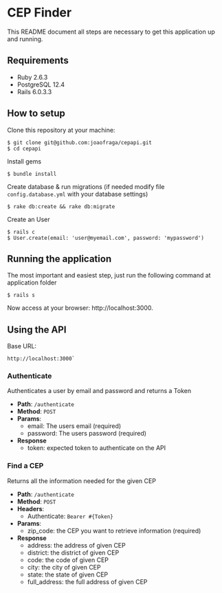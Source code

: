 # CEP Finder

This README document all steps are necessary to get this application up and running.

## Requirements

- Ruby 2.6.3
- PostgreSQL 12.4
- Rails 6.0.3.3

## How to setup

Clone this repository at your machine:

```
$ git clone git@github.com:joaofraga/cepapi.git
$ cd cepapi
```

Install gems

```
$ bundle install
```

Create database & run migrations (if needed modify file `config.database.yml` with your database settings)

```
$ rake db:create && rake db:migrate
```

Create an User

```
$ rails c
$ User.create(email: 'user@myemail.com', password: 'mypassword')
```

## Running the application

The most important and easiest step, just run the following command at application folder

```
$ rails s
```

Now access at your browser: http://localhost:3000.

## Using the API

Base URL:
```
http://localhost:3000`
```

### Authenticate

Authenticates a user by email and password and returns a Token

* **Path**: `/authenticate`
* **Method**: `POST`
* **Params**:
  - email: The users email (required)
  - password: The users password (required)
* **Response**
  - token: expected token to authenticate on the API


### Find a CEP

Returns all the information needed for the given CEP

* **Path**: `/authenticate`
* **Method**: `POST`
* **Headers**:
  - Authenticate: `Bearer #{Token}`
* **Params**:
  - zip_code: the CEP you want to retrieve information (required)
* **Response**
  - address: the address of given CEP
  - district: the district of given CEP
  - code: the code of given CEP
  - city: the city of given CEP
  - state: the state of given CEP
  - full_address: the full address of given CEP